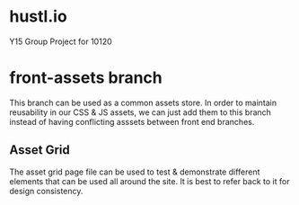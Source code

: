 # hustl.io
Y15 Group Project for 10120


# front-assets branch
This branch can be used as a common assets store. In order to maintain reusability in our CSS & JS assets, we can just add them to this branch instead of having conflicting asssets between front end branches.

## Asset Grid
The asset grid page file can be used to test & demonstrate different elements that can be used all around the site. It is best to refer back to it for design consistency.